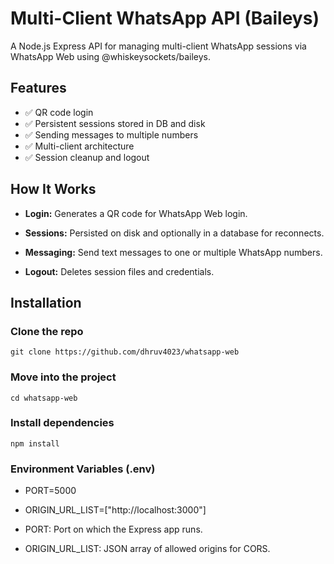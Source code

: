 # Multi-Client WhatsApp API (Baileys)

A Node.js Express API for managing multi-client WhatsApp sessions
via WhatsApp Web using @whiskeysockets/baileys.

## Features

- ✅ QR code login
- ✅ Persistent sessions stored in DB and disk
- ✅ Sending messages to multiple numbers
- ✅ Multi-client architecture
- ✅ Session cleanup and logout

## How It Works

- **Login:**
    Generates a QR code for WhatsApp Web login.

- **Sessions:**
    Persisted on disk and optionally in a database for reconnects.

- **Messaging:**
    Send text messages to one or multiple WhatsApp numbers.

- **Logout:**
    Deletes session files and credentials.

## Installation

### Clone the repo
    git clone https://github.com/dhruv4023/whatsapp-web

### Move into the project
    cd whatsapp-web

### Install dependencies
    npm install

### Environment Variables (.env)

- PORT=5000
- ORIGIN_URL_LIST=["http://localhost:3000"]

- PORT: Port on which the Express app runs.
- ORIGIN_URL_LIST: JSON array of allowed origins for CORS.